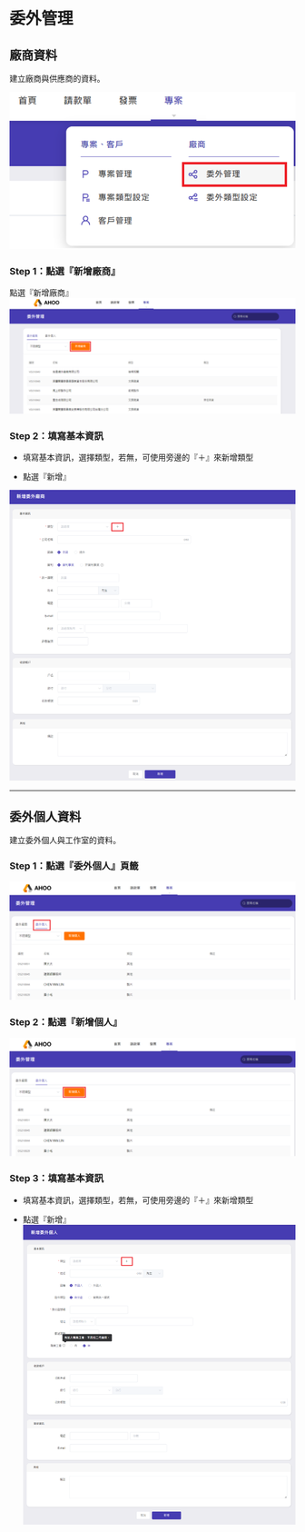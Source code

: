 # 委外管理

## 廠商資料

建立廠商與供應商的資料。

![新增](./outsourcing.png)

### Step 1：點選『新增廠商』

點選『新增廠商』  
![新增廠商](./vd-add-1.png)

### Step 2：填寫基本資訊

- 填寫基本資訊，選擇類型，若無，可使用旁邊的『＋』來新增類型

- 點選『新增』

![基本資訊](./vd-add-2.png)

---

## 委外個人資料

建立委外個人與工作室的資料。

### Step 1：點選『委外個人』頁籤

![委外管理](./os-add-1.png)

### Step 2：點選『新增個人』

![新增個人](./os-add-2.png)

### Step 3：填寫基本資訊

- 填寫基本資訊，選擇類型，若無，可使用旁邊的『＋』來新增類型

- 點選『新增』  
  ![基本資料](./os-add-3.png)
